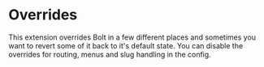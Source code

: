 Overrides
=========

This extension overrides Bolt in a few different places and sometimes you want
to revert some of it back to it's default state. You can disable the overrides
for routing, menus and slug handling in the config.
